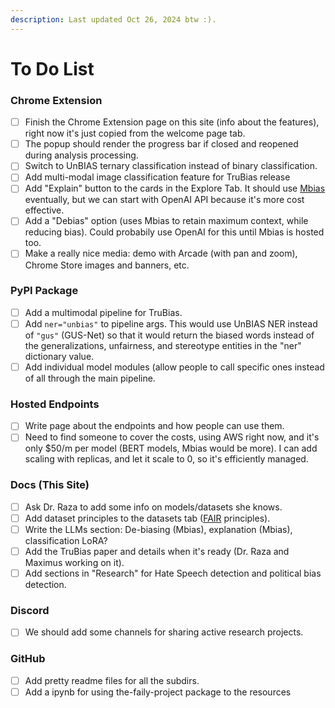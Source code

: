 ```yaml
---
description: Last updated Oct 26, 2024 btw :).
---
```


# To Do List

### Chrome Extension

* [ ] Finish the Chrome Extension page on this site (info about the features), right now it's just copied from the welcome page tab.
* [ ] The popup should render the progress bar if closed and reopened during analysis processing.
* [ ] Switch to UnBIAS ternary classification instead of binary classification.&#x20;
* [ ] Add multi-modal image classification feature for TruBias release
* [ ] Add "Explain" button to the cards in the Explore Tab. It should use [Mbias](https://huggingface.co/newsmediabias/MBIAS) eventually, but we can start with OpenAI API because it's more cost effective.
* [ ] Add a "Debias" option (uses Mbias to retain maximum context, while reducing bias). Could probabily use OpenAI for this until Mbias is hosted too.
* [ ] Make a really nice media: demo with Arcade (with pan and zoom), Chrome Store images and banners, etc.

### PyPI Package

* [ ] Add a multimodal pipeline for TruBias.
* [ ] Add `ner="unbias"` to pipeline args. This would use UnBIAS NER instead of `"gus"` (GUS-Net) so that it would return the biased words instead of the generalizations, unfairness, and stereotype entities in the "ner" dictionary value.
* [ ] Add individual model modules (allow people to call specific ones instead of all through the main pipeline.

### Hosted Endpoints

* [ ] Write page about the endpoints and how people can use them.
* [ ] Need to find someone to cover the costs, using AWS right now, and it's only $50/m per model (BERT models, Mbias would be more). I can add scaling with replicas, and let it scale to 0, so it's efficiently managed.

### Docs (This Site)

* [ ] Ask Dr. Raza to add some info on models/datasets she knows.
* [ ] Add dataset principles to the datasets tab ([FAIR](https://www.go-fair.org/fair-principles/) principles).
* [ ] Write the LLMs section: De-biasing (Mbias), explanation (Mbias), classification LoRA?
* [ ] Add the TruBias paper and details when it's ready (Dr. Raza and Maximus working on it).
* [ ] Add sections in "Research" for Hate Speech detection and political bias detection.

### Discord

* [ ] We should add some channels for sharing active research projects.

### GitHub

* [ ] Add pretty readme files for all the subdirs.
* [ ] Add a ipynb for using the-faily-project package to the resources

